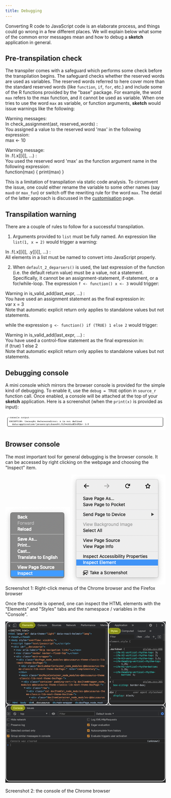 ```yaml
---  
title: Debugging  
---
```


Converting R code to JavaScript code is an elaborate process, and things could go wrong in a few different places. We will explain below what some of the common error messages mean and how to debug a **sketch** application in general.

## Pre-transpilation check

The transpiler comes with a safeguard which performs some check before the transpilation begins. The safeguard checks whether the reserved words are used as variables. The reserved words referred to here cover more than the standard reserved words (like `function`, `if`, `for`, etc.) and include some of the R functions provided by the "base" package. For example, the word `max` refers to the max function, and it cannot be used as variable. When one tries to use the word `max` as variable, or function arguments, **sketch** would issue warnings like the following:

>
Warning messages:  
In check_assignment(ast, reserved_words) :  
You assigned a value to the reserved word 'max' in the following expression:  
max <- 10

>
Warning message:  
In .f(.x[[i]], ...) :  
You used the reserved word 'max' as the function argument name in the following expression:  
function(max) { print(max) }

This is a limitation of transpilation via static code analysis. To circumvent the issue, one could either rename the variable to some other names (say `max0` or `max_fun`) or switch off the rewriting rule for the word `max`. The detail of the latter approach is discussed in the [customisation](customisation) page.



## Transpilation warning
There are a couple of rules to follow for a successful transpilation.

1. Arguments provided to `list` must be fully named. An expression like `list(1, x = 2)` would trigger a warning:

>
In .f(.x[[i]], .y[[i]], ...) :  
All elements in a list must be named to convert into JavaScript properly.

2. When `default_2_deparsers()` is used, the last expression of the function (i.e. the default return value) must be a value, not a statement. Specifically, it cannot be an assignment-statement, if-statement, or a for/while-loop. The expression `f <- function() x <- 3` would trigger:

>
Warning in is_valid_add(last_expr, ...) :  
You have used an assignment statement as the final expression in:  
var x = 3  
Note that automatic explicit return only applies to standalone values but not statements.

while the expression `g <- function() if (TRUE) 1 else 2` would trigger:

>
Warning in is_valid_add(last_expr, ...) :  
You have used a control-flow statement as the final expression in:  
if (true) 1 else 2  
Note that automatic explicit return only applies to standalone values but not statements.


## Debugging console

A mini console which mirrors the browser console is provided for the simple kind of debugging. To enable it, use the `debug = TRUE` option in `source_r` function call. Once enabled, a console will be attached at the top of your **sketch** application. Here is a screenshot (when the `print(x)` is provided as input):

![Console for debugging](/img/console_error.png)




## Browser console

The most important tool for general debugging is the browser console. It can be accessed by right clicking on the webpage and choosing the "Inspect" item.

<div class="flex height-30vh justify-center">
<img src="/img/chrome_right_click_menu.png"></img>
<img src="/img/firefox_right_click_menu.png"></img>
</div>

<div class="text-center mb-18">
Screenshot 1: Right-click menus of the Chrome browser and the Firefox browser
</div>

Once the console is opened, one can inspect the HTML elements with the "Elements" and "Styles" tabs and the namespace / variables in the "Console".

![](/img/chrome_console.png)
<div class="text-center">
Screenshot 2: the console of the Chrome browser
</div>


<link href="../css/docs-styles.css" rel="stylesheet"></link>
